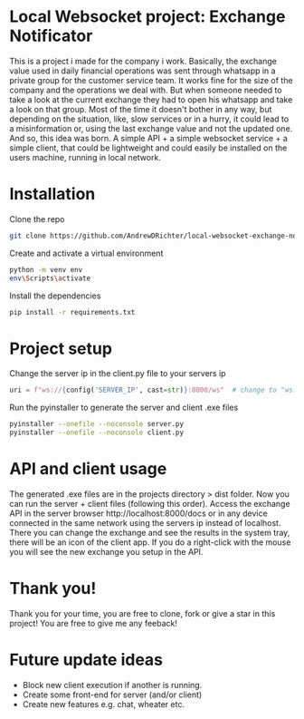 # Local Websocket project: Exchange Notificator
This is a project i made for the company i work. Basically, the exchange value used in daily financial operations was sent through whatsapp in a private group for the customer service team.
It works fine for the size of the company and the operations we deal with. But when someone needed to take a look at the current exchange they had to open his whatsapp and take a look on that group.
Most of the time it doesn't bother in any way, but depending on the situation, like, slow services or in a hurry, it could lead to a misinformation or, using the last exchange value and not the updated one.
And so, this idea was born. A simple API + a simple websocket service + a simple client, that could be lightweight and could easily be installed on the users machine, running in local network.

# Installation
Clone the repo
```bash
git clone https://github.com/AndrewDRichter/local-websocket-exchange-notification.git
```
Create and activate a virtual environment
```bash
python -m venv env
env\Scripts\activate
```
Install the dependencies
```bash
pip install -r requirements.txt
```

# Project setup
Change the server ip in the client.py file to your servers ip
```python
uri = f"ws://{config('SERVER_IP', cast=str)}:8000/ws"  # change to "ws://YOUR_SERVER_IP:8000/ws"
```
Run the pyinstaller to generate the server and client .exe files
```bash
pyinstaller --onefile --noconsole server.py
pyinstaller --onefile --noconsole client.py
```

# API and client usage
The generated .exe files are in the projects directory > dist folder.
Now you can run the server + client files (following this order).
Access the exchange API in the server browser http://localhost:8000/docs or in any device connected in the same network using the servers ip instead of localhost.
There you can change the exchange and see the results in the system tray, there will be an icon of the client app.
If you do a right-click with the mouse you will see the new exchange you setup in the API.

# Thank you!
Thank you for your time, you are free to clone, fork or give a star in this project!
You are free to give me any feeback!

# Future update ideas
-  Block new client execution if another is running.
-  Create some front-end for server (and/or client)
-  Create new features e.g. chat, wheater etc.
